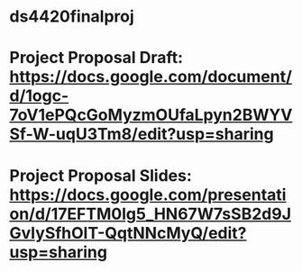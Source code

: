 # ds4420finalproj
# Project Proposal Draft: https://docs.google.com/document/d/1ogc-7oV1ePQcGoMyzmOUfaLpyn2BWYVSf-W-uqU3Tm8/edit?usp=sharing
# Project Proposal Slides: https://docs.google.com/presentation/d/17EFTM0lg5_HN67W7sSB2d9JGvIySfhOlT-QqtNNcMyQ/edit?usp=sharing
